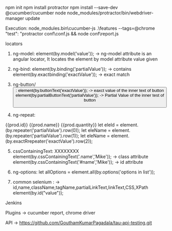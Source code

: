 npm init
npm install protractor
npm install --save-dev @cucumber/cucumber
node node_modules/protractor/bin/webdriver-manager update

Execution:
node_modules\.bin\cucumber-js .\features --tags=@chrome
"test": "protractor conf\\conf.js && node conf\\report.js


locators
1. ng-model:
element(by.model('value')); -> ng-model attribute is an angular locator, It locates the element by model attribute value given

2. ng-bind:
element(by.binding('partialValue')); -> contains
element(by.exactbinding('exactValue')); -> exact match

3. ng-button/<button>:
element(by.buttonText('exactValue')); -> eaxct value of the inner text of button
element(by.partialButtonText('partialValue')); -> Partial Value of the inner test of button

4. ng-repeat:
<tr ng-repeat='product info'>
    <td>{{prod.id}}</td>
    <td>{{prod.name}}</td>
    <td>{{prod.quantity}}</td>
</tr>
let eleId = element.(by.repeater('partialValue').row(0));
let eleName = element.(by.repeater('partialValue').row(1));
let eleName = element.(by.exactRrepeater('exactValue').row(2));

5. cssContainingText: XXXXXXXX
element(by.cssContainingText('.name','Mike')); -> class attribute
element(by.cssContainingText('#name','Mike')); -> id attribute

6. ng-options:
let allOptions = element.all(by.options('options in list'));

7. common selenium : -> id,name,className,tagName,partialLinkText,linkText,CSS,XPath
element(by.id("value"));

Jenkins

Plugins -> cucumber report, chrome driver

API -> https://github.com/GouthamKumarPagadala/tau-api-testing.git

